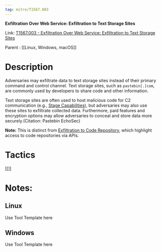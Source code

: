 ```yaml
---
tag: mitre/T1567.003
---
```


**Exfiltration Over Web Service: Exfiltration to Text Storage Sites**

Link: [T1567.003 - Exfiltration Over Web Service: Exfiltration to Text Storage Sites](https://attack.mitre.org/techniques/T1567/003)

Parent : [[Linux, Windows, macOS]]


# Description

Adversaries may exfiltrate data to text storage sites instead of their primary command and control channel. Text storage sites, such as <code>pastebin[.]com</code>, are commonly used by developers to share code and other information.  

Text storage sites are often used to host malicious code for C2 communication (e.g., [Stage Capabilities](https://attack.mitre.org/techniques/T1608)), but adversaries may also use these sites to exfiltrate collected data. Furthermore, paid features and encryption options may allow adversaries to conceal and store data more securely.(Citation: Pastebin EchoSec)

**Note:** This is distinct from [Exfiltration to Code Repository](https://attack.mitre.org/techniques/T1567/001), which highlight access to code repositories via APIs.

# Tactics


[[]]


# Notes:

## Linux

Use Tool Template here

## Windows

Use Tool Template here
